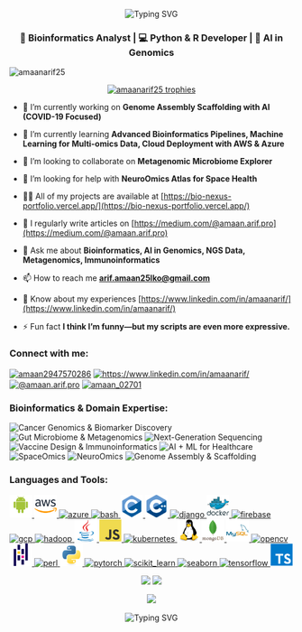 <!-- Header Section -->
<p align="center">
  <img src="https://readme-typing-svg.herokuapp.com?font=Fira+Code&size=30&duration=4000&pause=1000&color=58A6FF&center=true&vCenter=true&width=800&lines=Hi+there!+I'm+Amaan+Arif" alt="Typing SVG" />
</p>

<h3 align="center">🔬 Bioinformatics Analyst | 💻 Python & R Developer | 🤖 AI in Genomics</h3>

<p align="left"> <img src="https://komarev.com/ghpvc/?username=amaanarif25&label=Profile%20views&color=0e75b6&style=flat" alt="amaanarif25" /> </p>

<p align="center">
  <a href="https://github.com/ryo-ma/github-profile-trophy">
    <img src="https://github-profile-trophy.vercel.app/?username=amaanarif25&theme=algolia&margin-w=10" alt="amaanarif25 trophies" />
  </a>
</p>

<p align="left"> <a href="https://www.linkedin.com/in/amaanarif/" target="blank"></a> </p>

- 🔭 I’m currently working on **Genome Assembly Scaffolding with AI (COVID-19 Focused)**

- 🌱 I’m currently learning **Advanced Bioinformatics Pipelines, Machine Learning for Multi-omics Data, Cloud Deployment with AWS & Azure**

- 👯 I’m looking to collaborate on **Metagenomic Microbiome Explorer**

- 🤝 I’m looking for help with **NeuroOmics Atlas for Space Health**

- 👨‍💻 All of my projects are available at [https://bio-nexus-portfolio.vercel.app/](https://bio-nexus-portfolio.vercel.app/)

- 📝 I regularly write articles on [https://medium.com/@amaan.arif.pro](https://medium.com/@amaan.arif.pro)

- 💬 Ask me about **Bioinformatics, AI in Genomics, NGS Data, Metagenomics, Immunoinformatics**

- 📫 How to reach me **arif.amaan25lko@gmail.com**

- 📄 Know about my experiences [https://www.linkedin.com/in/amaanarif/](https://www.linkedin.com/in/amaanarif/)

- ⚡ Fun fact **I think I’m funny—but my scripts are even more expressive.**

<h3 align="left">Connect with me:</h3>
<p align="left">
<a href="https://twitter.com/amaan2947570286" target="blank"><img align="center" src="https://raw.githubusercontent.com/rahuldkjain/github-profile-readme-generator/master/src/images/icons/Social/twitter.svg" alt="amaan2947570286" height="30" width="40" /></a>
<a href="https://linkedin.com/in/https://www.linkedin.com/in/amaanarif/" target="blank"><img align="center" src="https://raw.githubusercontent.com/rahuldkjain/github-profile-readme-generator/master/src/images/icons/Social/linked-in-alt.svg" alt="https://www.linkedin.com/in/amaanarif/" height="30" width="40" /></a>
<a href="https://medium.com/@amaan.arif.pro" target="blank"><img align="center" src="https://raw.githubusercontent.com/rahuldkjain/github-profile-readme-generator/master/src/images/icons/Social/medium.svg" alt="@amaan.arif.pro" height="30" width="40" /></a>
<a href="https://discord.gg/amaan_02701" target="blank"><img align="center" src="https://raw.githubusercontent.com/rahuldkjain/github-profile-readme-generator/master/src/images/icons/Social/discord.svg" alt="amaan_02701" height="30" width="40" /></a>
</p>

<h3 align="left">Bioinformatics & Domain Expertise:</h3>
  
<p align="left">
  <img src="https://cdn-icons-png.flaticon.com/128/8870/8870384.png" alt="Cancer Genomics & Biomarker Discovery" title="Cancer Genomics & Biomarker Discovery" width="40" height="40"/>
  <img src="https://cdn-icons-png.flaticon.com/128/6768/6768488.png" alt="Gut Microbiome & Metagenomics" title="Gut Microbiome & Metagenomics" width="40" height="40"/>
  <img src="https://cdn-icons-png.flaticon.com/128/6768/6768281.png" alt="Next-Generation Sequencing" title="Next-Generation Sequencing" width="40" height="40"/>
  <img src="https://cdn-icons-png.flaticon.com/128/754/754560.png" alt="Vaccine Design & Immunoinformatics" title="Vaccine Design & Immunoinformatics" width="40" height="40"/>
  <img src="https://cdn-icons-png.flaticon.com/128/2382/2382461.png" alt="AI + ML for Healthcare" title="AI + ML for Healthcare" width="40" height="40"/>
  <img src="https://cdn-icons-png.flaticon.com/128/3227/3227017.png" alt="SpaceOmics" title="SpaceOmics" width="40" height="40"/>
  <img src="https://cdn-icons-png.flaticon.com/128/14596/14596469.png" alt="NeuroOmics" title="NeuroOmics" width="40" height="40"/>
  <img src="https://cdn-icons-png.flaticon.com/128/4072/4072392.png" alt="Genome Assembly & Scaffolding" title="Genome Assembly & Scaffolding" width="40" height="40"/>
</p>

<h3 align="left">Languages and Tools:</h3>

<p align="left"> <a href="https://developer.android.com" target="_blank" rel="noreferrer"> <img src="https://raw.githubusercontent.com/devicons/devicon/master/icons/android/android-original-wordmark.svg" alt="android" width="40" height="40"/> </a> <a href="https://aws.amazon.com" target="_blank" rel="noreferrer"> <img src="https://raw.githubusercontent.com/devicons/devicon/master/icons/amazonwebservices/amazonwebservices-original-wordmark.svg" alt="aws" width="40" height="40"/> </a> <a href="https://azure.microsoft.com/en-in/" target="_blank" rel="noreferrer"> <img src="https://www.vectorlogo.zone/logos/microsoft_azure/microsoft_azure-icon.svg" alt="azure" width="40" height="40"/> </a> <a href="https://www.gnu.org/software/bash/" target="_blank" rel="noreferrer"> <img src="https://www.vectorlogo.zone/logos/gnu_bash/gnu_bash-icon.svg" alt="bash" width="40" height="40"/> </a> <a href="https://www.cprogramming.com/" target="_blank" rel="noreferrer"> <img src="https://raw.githubusercontent.com/devicons/devicon/master/icons/c/c-original.svg" alt="c" width="40" height="40"/> </a> <a href="https://www.w3schools.com/cpp/" target="_blank" rel="noreferrer"> <img src="https://raw.githubusercontent.com/devicons/devicon/master/icons/cplusplus/cplusplus-original.svg" alt="cplusplus" width="40" height="40"/> </a> <a href="https://www.djangoproject.com/" target="_blank" rel="noreferrer"> <img src="https://cdn.worldvectorlogo.com/logos/django.svg" alt="django" width="40" height="40"/> </a> <a href="https://www.docker.com/" target="_blank" rel="noreferrer"> <img src="https://raw.githubusercontent.com/devicons/devicon/master/icons/docker/docker-original-wordmark.svg" alt="docker" width="40" height="40"/> </a> <a href="https://firebase.google.com/" target="_blank" rel="noreferrer"> <img src="https://www.vectorlogo.zone/logos/firebase/firebase-icon.svg" alt="firebase" width="40" height="40"/> </a> <a href="https://cloud.google.com" target="_blank" rel="noreferrer"> <img src="https://www.vectorlogo.zone/logos/google_cloud/google_cloud-icon.svg" alt="gcp" width="40" height="40"/> </a> <a href="https://hadoop.apache.org/" target="_blank" rel="noreferrer"> <img src="https://www.vectorlogo.zone/logos/apache_hadoop/apache_hadoop-icon.svg" alt="hadoop" width="40" height="40"/> </a> <a href="https://www.java.com" target="_blank" rel="noreferrer"> <img src="https://raw.githubusercontent.com/devicons/devicon/master/icons/java/java-original.svg" alt="java" width="40" height="40"/> </a> <a href="https://developer.mozilla.org/en-US/docs/Web/JavaScript" target="_blank" rel="noreferrer"> <img src="https://raw.githubusercontent.com/devicons/devicon/master/icons/javascript/javascript-original.svg" alt="javascript" width="40" height="40"/> </a> <a href="https://kubernetes.io" target="_blank" rel="noreferrer"> <img src="https://www.vectorlogo.zone/logos/kubernetes/kubernetes-icon.svg" alt="kubernetes" width="40" height="40"/> </a> <a href="https://www.linux.org/" target="_blank" rel="noreferrer"> <img src="https://raw.githubusercontent.com/devicons/devicon/master/icons/linux/linux-original.svg" alt="linux" width="40" height="40"/> </a> <a href="https://www.mongodb.com/" target="_blank" rel="noreferrer"> <img src="https://raw.githubusercontent.com/devicons/devicon/master/icons/mongodb/mongodb-original-wordmark.svg" alt="mongodb" width="40" height="40"/> </a> <a href="https://www.mysql.com/" target="_blank" rel="noreferrer"> <img src="https://raw.githubusercontent.com/devicons/devicon/master/icons/mysql/mysql-original-wordmark.svg" alt="mysql" width="40" height="40"/> </a> <a href="https://opencv.org/" target="_blank" rel="noreferrer"> <img src="https://www.vectorlogo.zone/logos/opencv/opencv-icon.svg" alt="opencv" width="40" height="40"/> </a> <a href="https://pandas.pydata.org/" target="_blank" rel="noreferrer"> <img src="https://raw.githubusercontent.com/devicons/devicon/2ae2a900d2f041da66e950e4d48052658d850630/icons/pandas/pandas-original.svg" alt="pandas" width="40" height="40"/> </a> <a href="https://www.perl.org/" target="_blank" rel="noreferrer"> <img src="https://api.iconify.design/logos-perl.svg" alt="perl" width="40" height="40"/> </a> <a href="https://www.python.org" target="_blank" rel="noreferrer"> <img src="https://raw.githubusercontent.com/devicons/devicon/master/icons/python/python-original.svg" alt="python" width="40" height="40"/> </a> <a href="https://pytorch.org/" target="_blank" rel="noreferrer"> <img src="https://www.vectorlogo.zone/logos/pytorch/pytorch-icon.svg" alt="pytorch" width="40" height="40"/> </a> <a href="https://scikit-learn.org/" target="_blank" rel="noreferrer"> <img src="https://upload.wikimedia.org/wikipedia/commons/0/05/Scikit_learn_logo_small.svg" alt="scikit_learn" width="40" height="40"/> </a> <a href="https://seaborn.pydata.org/" target="_blank" rel="noreferrer"> <img src="https://seaborn.pydata.org/_images/logo-mark-lightbg.svg" alt="seaborn" width="40" height="40"/> </a> <a href="https://www.tensorflow.org" target="_blank" rel="noreferrer"> <img src="https://www.vectorlogo.zone/logos/tensorflow/tensorflow-icon.svg" alt="tensorflow" width="40" height="40"/> </a> <a href="https://www.typescriptlang.org/" target="_blank" rel="noreferrer"> <img src="https://raw.githubusercontent.com/devicons/devicon/master/icons/typescript/typescript-original.svg" alt="typescript" width="40" height="40"/> </a> </p>

<p align="center">
  <img src="https://github-readme-stats.vercel.app/api?username=amaanarif25&show_icons=true&theme=tokyonight&hide_title=false&include_all_commits=true" height="150"/>
  <img src="https://github-readme-streak-stats.herokuapp.com/?user=amaanarif25&theme=tokyonight" height="150"/>
</p>

<p align="center">
  <img src="https://github-readme-stats.vercel.app/api/top-langs/?username=amaanarif25&layout=compact&theme=tokyonight" />
</p>

<p align="center">
  <img src="https://readme-typing-svg.herokuapp.com?font=Fira+Code&size=20&duration=4000&pause=1000&color=50C9FF&center=true&vCenter=true&width=800&lines=Thanks+for+stopping+by!+Connect+to+build+together." alt="Typing SVG" />
</p>
